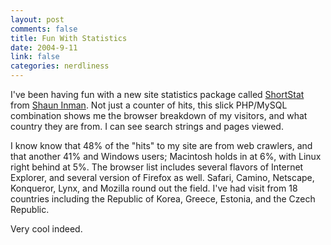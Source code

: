 ```yaml
--- 
layout: post
comments: false
title: Fun With Statistics
date: 2004-9-11
link: false
categories: nerdliness
---
```

I've been having fun with a new site statistics package called <a href="http://shortstat.shauninman.com/" title="ShortStat">ShortStat</a> from <a href="http://shauninman.com/" title="Shaun Inman">Shaun Inman</a>. Not just a counter of hits, this slick PHP/MySQL combination shows me the browser breakdown of my visitors, and what country they are from. I can see search strings and pages viewed.

I know know that 48% of the "hits" to my site are from web crawlers, and that another 41% and Windows users; Macintosh holds in at 6%, with Linux right behind at 5%. The browser list includes several flavors of Internet Explorer, and several version of Firefox as well. Safari, Camino, Netscape, Konqueror, Lynx, and Mozilla round out the field. I've had visit from 18 countries including the Republic of Korea, Greece, Estonia, and the Czech Republic.

Very cool indeed.
